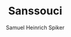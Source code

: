 ---
image: /assets/images/spiker/49b.jpg
author: Samuel Heinrich Spiker
artist: 
engraver: 
title: "Sanssouci"
subtitle: 
tags:
  - Palace
layout: post
---